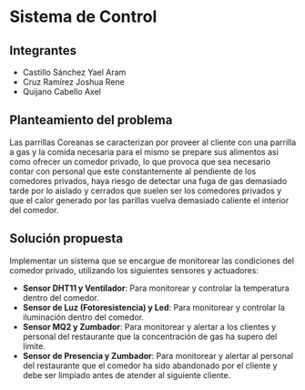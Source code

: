 # Sistema de Control

## Integrantes

- Castillo Sánchez Yael Aram
- Cruz Ramírez Joshua Rene
- Quijano Cabello Axel

## Planteamiento del problema

Las parrillas Coreanas se caracterizan por proveer al cliente con una parrilla a gas y la comida necesaria para el
mismo se prepare sus alimentos asi como ofrecer un comedor privado, lo que provoca que sea necesario contar con personal
que este constantemente al pendiente de los comedores privados, haya riesgo de detectar una fuga de gas demasiado tarde
por lo aislado y cerrados que suelen ser los comedores privados y que el calor generado por las parillas vuelva
demasiado caliente el interior del comedor.

## Solución propuesta

Implementar un sistema que se encargue de monitorear las condiciones del comedor privado, utilizando los siguientes
sensores y actuadores:

- **Sensor DHT11 y Ventilador**: Para monitorear y controlar la temperatura dentro del comedor.
- **Sensor de Luz (Fotoresistencia) y Led**: Para monitorear y controlar la iluminación dentro del comedor.
- **Sensor MQ2 y Zumbador**: Para monitorear y alertar a los clientes y personal del restaurante que la concentración
  de gas ha supero del limite.
- **Sensor de Presencia y Zumbador**: Para monitorear y alertar al personal del restaurante que el comedor ha sido
  abandonado por el cliente y debe ser limpiado antes de atender al siguiente cliente.
